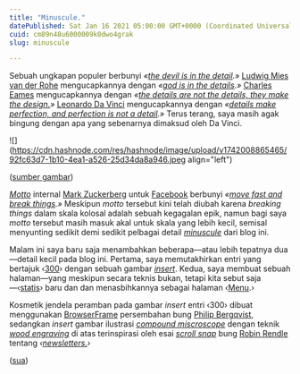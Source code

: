 ```yaml
---
title: "Minuscule."
datePublished: Sat Jan 16 2021 05:00:00 GMT+0000 (Coordinated Universal Time)
cuid: cm89n48u6000009k0dwo4grak
slug: minuscule

---
```


Sebuah ungkapan populer berbunyi *«*[*the devil is in the detail*](https://en.wikipedia.org/wiki/The_devil_is_in_the_detail)*.»* [Ludwig Mies van der Rohe](https://en.wikipedia.org/wiki/Ludwig_Mies_van_der_Rohe) mengucapkannya dengan *«*[*god is in the details*](https://en.wiktionary.org/wiki/God_is_in_the_detail)*.»* [Charles Eames](https://en.wikipedia.org/wiki/Charles_and_Ray_Eames) mengucapkannya dengan *«*[*the details are not the details, they make the design.*](https://quotesondesign.com/charles-eames/)*»* [Leonardo Da Vinci](https://en.wikipedia.org/wiki/Leonardo_da_Vinci) mengucapkannya dengan *«*[*details make perfection, and perfection is not a detail*](https://www.goodreads.com/quotes/723635-details-make-perfection-and-perfection-is-not-a-detail)*.»* Terus terang, saya masih agak bingung dengan apa yang sebenarnya dimaksud oleh Da Vinci.

![](https://cdn.hashnode.com/res/hashnode/image/upload/v1742008865465/92fc63d7-1b10-4ea1-a526-25d34da8a946.jpeg align="left")

([sumber gambar](https://oldbookillustrations.com/illustrations/microscope/))

[*Motto*](https://en.wikipedia.org/wiki/Motto) internal [Mark Zuckerberg](https://en.wikipedia.org/wiki/Mark_Zuckerberg) untuk [Facebook](https://en.wikipedia.org/wiki/Facebook) berbunyi *«*[*move fast and break things*](https://en.wikipedia.org/wiki/Move_fast_and_break_things)*.»* Meskipun *motto* tersebut kini telah diubah karena *breaking things* dalam skala kolosal adalah sebuah kegagalan epik, namun bagi saya *motto* tersebut masih masuk akal untuk skala yang lebih kecil, semisal menyunting sedikit demi sedikit pelbagai detail [*minuscule*](https://en.wiktionary.org/wiki/minuscule#Adjective) dari blog ini.

Malam ini saya baru saja menambahkan beberapa—atau lebih tepatnya dua—detail kecil pada blog ini. Pertama, saya memutakhirkan entri yang bertajuk ‹[300](/300)› dengan sebuah gambar [*insert*](https://en.wiktionary.org/wiki/insert#Noun). Kedua, saya membuat sebuah halaman—yang meskipun secara teknis bukan, tetapi kita sebut saja—‹[statis](https://en.wikipedia.org/wiki/Static_web_page)› baru dan dan menasbihkannya sebagai halaman ‹[Menu](/menu).›

Kosmetik jendela peramban pada gambar *insert* entri ‹300› dibuat menggunakan [BrowserFrame](https://browserframe.com) persembahan bung [Philip Bergqvist,](https://twitter.com/pqvst) sedangkan *insert* gambar ilustrasi [*compound miscroscope*](https://en.wikipedia.org/wiki/Microscope) dengan teknik [*wood engraving*](https://en.wikipedia.org/wiki/Wood_engraving) di atas terinspirasi oleh esai [*scroll snap*](https://css-tricks.com/practical-css-scroll-snapping/) bung [Robin Rendle](https://robinrendle.com) tentang *‹*[*newsletters.*](https://robinrendle.com/essays/newsletters)*›*

([sua](https://sua.ist))